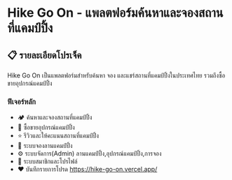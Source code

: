 # Hike Go On - แพลตฟอร์มค้นหาและจองสถานที่แคมป์ปิ้ง

## 📋 รายละเอียดโปรเจ็ค

Hike Go On เป็นแพลตฟอร์มสำหรับค้นหา จอง และแชร์สถานที่แคมป์ปิ้งในประเทศไทย รวมถึงซื้อขายอุปกรณ์แคมป์ปิ้ง

### ฟีเจอร์หลัก
- 🏕️ ค้นหาและจองสถานที่แคมป์ปิ้ง
- 🛒 ซื้อขายอุปกรณ์แคมป์ปิ้ง
- ⭐ รีวิวและให้คะแนนสถานที่แคมป์ปิ้ง
- 📖 ระบบจองลานแคมป์ปิ้ง
- ⚙️ ระบบจัดการ(Admin) ลานแคมป์ปิ้ง,อุปกรณ์แคมป์ปิ้ง,การจอง
- 👤 ระบบสมาชิกและโปรไฟล์
- ❤️ บันทึกรายการโปรด
https://hike-go-on.vercel.app/
